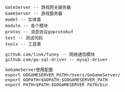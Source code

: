 <pre>
	GateServer -- 游戏网关服务器
	GameServer -- 游戏服务器
	model -- 实体类
	module -- 各个模块
	protos -- 消息协议goprotobuf
	test -- 测试代码
	tools -- 工具类
</pre>

<pre>
	github.com/link/funny -- 网络通信模块
	github.com/go-sql-driver -- mysql-driver
</pre>

<pre>
	GoGameServer使用配置
	export GOGAMESERVER_PATH=/Users/GoGameServer/
	export GOPATH=$GOPATH:$GOGAMESERVER_PATH
	export PATH=$PATH:$GOGAMESERVER_PATH/bin
</pre>
